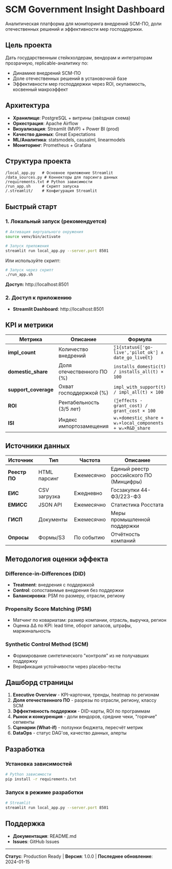 # SCM Government Insight Dashboard

Аналитическая платформа для мониторинга внедрений SCM-ПО, доли отечественных решений и эффективности мер господдержки.

## Цель проекта

Дать государственным стейкхолдерам, вендорам и интеграторам прозрачную, replicable-аналитику по:
- Динамике внедрений SCM-ПО
- Доле отечественных решений в установочной базе  
- Эффективности мер господдержки через ROI, окупаемость, косвенный макроэффект

## Архитектура

- **Хранилище**: PostgreSQL + витрины (звёздная схема)
- **Оркестрация**: Apache Airflow
- **Визуализация**: Streamlit (MVP) + Power BI (prod)
- **Качество данных**: Great Expectations
- **ML/Аналитика**: statsmodels, causalml, linearmodels
- **Мониторинг**: Prometheus + Grafana

## Структура проекта

```
/local_app.py   # Основное приложение Streamlit
/data_sources.py # Коннекторы для парсинга данных
/requirements.txt # Python зависимости
/run_app.sh     # Скрипт запуска
/.streamlit/    # Конфигурация Streamlit
```

## Быстрый старт

### 1. Локальный запуск (рекомендуется)

```bash
# Активация виртуального окружения
source venv/bin/activate

# Запуск приложения
streamlit run local_app.py --server.port 8501
```

Или используйте скрипт:

```bash
# Запуск через скрипт
./run_app.sh
```

**Доступ:** http://localhost:8501

### 2. Доступ к приложению

- **Streamlit Dashboard**: http://localhost:8501

## KPI и метрики

| Метрика | Описание | Формула |
|---------|----------|---------|
| **impl_count** | Количество внедрений | `∑1{status∈['go-live','pilot_ok'] ∧ date_go_live∈t}` |
| **domestic_share** | Доля отечественного ПО (%) | `installs_domestic(t) / installs_all(t) × 100` |
| **support_coverage** | Охват господдержкой (%) | `impl_with_support(t) / impl_all(t) × 100` |
| **ROI** | Рентабельность (3/5 лет) | `(∑effects - grant_cost) / grant_cost × 100` |
| **ISI** | Индекс импортозамещения | `w₁×domestic_share + w₂×local_components + w₃×R&D_share` |

## Источники данных

| Источник | Тип | Частота | Описание |
|----------|-----|---------|----------|
| **Реестр ПО** | HTML парсинг | Ежемесячно | Единый реестр российского ПО (Минцифры) |
| **ЕИС** | CSV загрузка | Ежедневно | Госзакупки 44-ФЗ/223-ФЗ |
| **ЕМИСС** | JSON API | Ежемесячно | Статистика Росстата |
| **ГИСП** | Документы | Ежемесячно | Меры промышленной поддержки |
| **Опросы** | Формы/S3 | По событию | Отчётность компаний |

## Методология оценки эффекта

### Difference-in-Differences (DID)
- **Treatment**: внедрения с поддержкой
- **Control**: сопоставимые внедрения без поддержки
- **Балансировка**: PSM по размеру, отрасли, региону

### Propensity Score Matching (PSM)
- Матчинг по ковариатам: размер компании, отрасль, выручка, регион
- Оценка ΔΔ по KPI: lead time, оборот запасов, штрафы, маржинальность

### Synthetic Control Method (SCM)
- Формирование синтетического "контроля" из не получавших поддержку
- Верификация устойчивости через placebo-тесты

## Дашборд страницы

1. **Executive Overview** - KPI-карточки, тренды, heatmap по регионам
2. **Доля отечественного ПО** - разрезы по отрасли, региону, классу SCM
3. **Эффективность поддержки** - DID-карты, ROI по программам
4. **Рынок и конкуренция** - доли вендоров, средние чеки, "горячие" сегменты
5. **Сценарии (What-if)** - ползунки бюджета, пересчёт метрик
6. **DataOps** - статус DAG'ов, качество данных, алерты

## Разработка

### Установка зависимостей

```bash
# Python зависимости
pip install -r requirements.txt
```

### Запуск в режиме разработки

```bash
# Streamlit
streamlit run local_app.py --server.port 8501
```

## Поддержка

- **Документация**: README.md
- **Issues**: GitHub Issues

---

**Статус**: Production Ready | **Версия**: 1.0.0 | **Последнее обновление**: 2024-01-15
